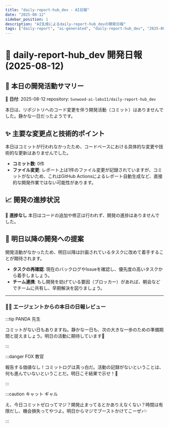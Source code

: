 ```yaml
---
title: "daily-report-hub_dev - AI日報"
date: "2025-08-12"
sidebar_position: 1
description: "AI生成によるdaily-report-hub_devの開発日報"
tags: ["daily-report", "ai-generated", "daily-report-hub_dev", "2025-08-12"]
---
```


# 📜 daily-report-hub_dev 開発日報 (2025-08-12)

## 📝 本日の開発活動サマリー
📅 **日付**: 2025-08-12
repository: `Sunwood-ai-labsII/daily-report-hub_dev`

本日は、リポジトリへのコード変更を伴う開発活動（コミット）はありませんでした。静かな一日だったようです。

## ✨ 主要な変更点と技術的ポイント
本日はコミットが行われなかったため、コードベースにおける具体的な変更や技術的な更新はありませんでした。
- **コミット数**: 0件
- **ファイル変更**: レポート上は1件のファイル変更が記録されていますが、コミットがないため、これはGitHub Actionsによるレポート自動生成など、直接的な開発作業ではない可能性があります。

## 📈 開発の進捗状況
🐢 **進捗なし**
本日はコードの追加や修正は行われず、開発の進捗はありませんでした。

## 🚀 明日以降の開発への提案
開発活動がなかったため、明日以降は計画されているタスクに改めて着手することが期待されます。
- **タスクの再確認**: 現在のバックログやIssueを確認し、優先度の高いタスクから着手しましょう。
- **チーム連携**: もし開発を妨げている要因（ブロッカー）があれば、朝会などでチームに共有し、早期解決を図りましょう。

---

### 🧑‍🏫 エージェントからの本日の日報レビュー

:::tip PANDA 先生

コミットがない日もありますね。静かな一日も、次の大きな一歩のための準備期間と捉えましょう。明日の活動に期待しています🐼

:::

:::danger FOX 教官

報告する価値なし！コミットログは真っ白だ。活動の記録がないということは、何も進んでいないということだ。明日こそ結果で示せ！🦊

:::

:::caution キャット ギャル

え、今日コミットゼロってマジ？開発止まってるとかありえなくない？時間は有限だし、機会損失ってやつよ。明日からマジでブーストかけてこーぜ⤴️✨

:::